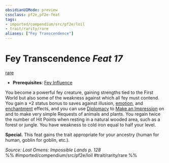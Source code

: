 ```yaml
---
obsidianUIMode: preview
cssclass: pf2e,pf2e-feat
tags:
- imported/compendium/src/pf2e/loil
- trait/rarity/rare
aliases: ["Fey Transcendence"]
---
```

# Fey Transcendence  *Feat 17*  
[rare](rare.md)  

- **Prerequisites**: [Fey Influence](fey-influence-loil.md)

You become a powerful fey creature, gaining strengths tied to the First World but also some of the weakness against which all fey must contend. You gain a +2 status bonus to saves against illusion, [emotion](emotion.md), and [enchantment](enchantment.md) effects, and you can use [Diplomacy](../skills.md#Diplomacy) to [Make an Impression](make-an-impression.md) on and to make very simple Requests of animals and plants. You regain twice the number of Hit Points when resting in a natural wooded area, such as a forest or jungle. You have weakness to cold iron equal to half your level.

**Special.** This feat gains the trait appropriate for your ancestry (human for human, goblin for goblin, etc.).

*Source: Lost Omens: Impossible Lands p. 128*  
%% #imported/compendium/src/pf2e/loil #trait/rarity/rare %%